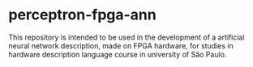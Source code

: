 # perceptron-fpga-ann
This repository is intended to be used in the development of a artificial neural network description, made on FPGA hardware, for studies in hardware description language course in university of São Paulo. 
